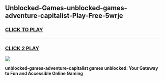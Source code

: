 
## Unblocked-Games-unblocked-games-adventure-capitalist-Play-Free-5wrje
<h3>
<a href="https://premium76.site?title=unblocked-games-adventure-capitalist&ref=10A">CLICK TO PLAY</a></h3>
<hr>

<h3>
<a href="https://premium76.site?title=unblocked-games-adventure-capitalist&ref=10A">CLICK 2 PLAY</a>
  
</h3>

<a href="https://premium76.site?title=unblocked-games-adventure-capitalist&ref=10A"><img src="https://clearcache.store/games.png"></a>


**unblocked-games-adventure-capitalist games unblocked: Your Gateway to Fun and Accessible Online Gaming**

